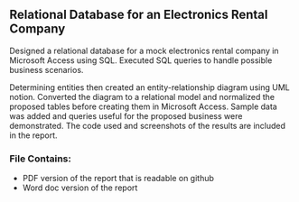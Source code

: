 ## Relational Database for an Electronics Rental Company
Designed a relational database for a mock electronics rental company in Microsoft Access using SQL. Executed SQL queries to handle possible business scenarios.

Determining entities then created an entity-relationship diagram using UML notion. Converted the diagram to a relational model and normalized the proposed tables before creating them in Microsoft Access. Sample data was added and queries useful for the proposed business were demonstrated. The code used and screenshots of the results are included in the report. 

### File Contains: 
 * PDF version of the report that is readable on github
 * Word doc version of the report
